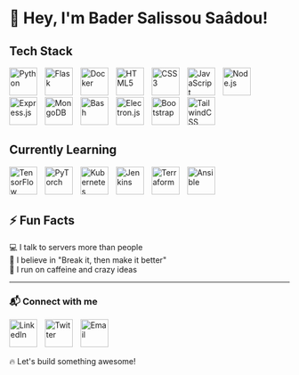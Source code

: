 # 👋 Hey, I'm Bader Salissou Saâdou!  

## Tech Stack  
<p>
  <img src="https://cdn.jsdelivr.net/gh/devicons/devicon/icons/python/python-original.svg" alt="Python" width="50" height="50" style="margin-right: 10px"/>
  <img src="https://cdn.jsdelivr.net/gh/devicons/devicon/icons/flask/flask-original.svg" alt="Flask" width="50" height="50" style="margin-right: 10px"/>
  <img src="https://cdn.jsdelivr.net/gh/devicons/devicon/icons/docker/docker-original.svg" alt="Docker" width="50" height="50" style="margin-right: 10px"/>
  <img src="https://cdn.jsdelivr.net/gh/devicons/devicon/icons/html5/html5-original.svg" alt="HTML5" width="50" height="50" style="margin-right: 10px"/>
  <img src="https://cdn.jsdelivr.net/gh/devicons/devicon/icons/css3/css3-original.svg" alt="CSS3" width="50" height="50" style="margin-right: 10px"/>
  <img src="https://cdn.jsdelivr.net/gh/devicons/devicon/icons/javascript/javascript-original.svg" alt="JavaScript" width="50" height="50" style="margin-right: 10px"/>
  <img src="https://cdn.jsdelivr.net/gh/devicons/devicon/icons/nodejs/nodejs-original.svg" alt="Node.js" width="50" height="50" style="margin-right: 10px"/>
  <img src="https://cdn.jsdelivr.net/gh/devicons/devicon/icons/express/express-original.svg" alt="Express.js" width="50" height="50" style="margin-right: 10px"/>
  <img src="https://cdn.jsdelivr.net/gh/devicons/devicon/icons/mongodb/mongodb-original.svg" alt="MongoDB" width="50" height="50" style="margin-right: 10px"/>
  <img src="https://cdn.jsdelivr.net/gh/devicons/devicon/icons/bash/bash-original.svg" alt="Bash" width="50" height="50" style="margin-right: 10px"/>
  <img src="https://cdn.jsdelivr.net/gh/devicons/devicon/icons/electron/electron-original.svg" alt="Electron.js" width="50" height="50" style="margin-right: 10px"/>
  <img src="https://cdn.jsdelivr.net/gh/devicons/devicon/icons/bootstrap/bootstrap-original.svg" alt="Bootstrap" width="50" height="50" style="margin-right: 10px"/>
  <img src="https://cdn.jsdelivr.net/gh/devicons/devicon/icons/tailwindcss/tailwindcss-original.svg" alt="TailwindCSS" width="50" height="50"/>
</p>  

## Currently Learning  
<p>
  <img src="https://cdn.jsdelivr.net/gh/devicons/devicon/icons/tensorflow/tensorflow-original.svg" alt="TensorFlow" width="50" height="50" style="margin-right: 10px"/>
  <img src="https://cdn.jsdelivr.net/gh/devicons/devicon/icons/pytorch/pytorch-original.svg" alt="PyTorch" width="50" height="50" style="margin-right: 10px"/>
  <img src="https://cdn.jsdelivr.net/gh/devicons/devicon/icons/kubernetes/kubernetes-plain.svg" alt="Kubernetes" width="50" height="50" style="margin-right: 10px"/>
  <img src="https://cdn.jsdelivr.net/gh/devicons/devicon/icons/jenkins/jenkins-original.svg" alt="Jenkins" width="50" height="50" style="margin-right: 10px"/>
  <img src="https://cdn.jsdelivr.net/gh/devicons/devicon/icons/terraform/terraform-original.svg" alt="Terraform" width="50" height="50" style="margin-right: 10px"/>
  <img src="https://cdn.jsdelivr.net/gh/devicons/devicon/icons/ansible/ansible-original.svg" alt="Ansible" width="50" height="50" style="margin-right: 10px"/>
</p>  

## ⚡ Fun Facts  
💻 I talk to servers more than people  
🎯 I believe in "Break it, then make it better"  
🥤 I run on caffeine and crazy ideas  

---

### 📬 Connect with me  
<p>
  <a href="https://www.linkedin.com/in/YOUR_LINKEDIN"><img src="https://cdn.jsdelivr.net/gh/devicons/devicon/icons/linkedin/linkedin-original.svg" alt="LinkedIn" width="50" height="50" style="margin-right: 10px"/></a>
  <a href="https://twitter.com/YOUR_TWITTER"><img src="https://cdn.jsdelivr.net/gh/devicons/devicon/icons/twitter/twitter-original.svg" alt="Twitter" width="50" height="50" style="margin-right: 10px"/></a>
  <a href="mailto:YOUR_EMAIL"><img src="https://cdn.jsdelivr.net/gh/devicons/devicon/icons/google/google-original.svg" alt="Email" width="50" height="50"/></a>
</p>  

🔥 Let's build something awesome!  
